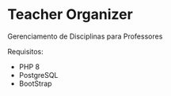 # Teacher Organizer

Gerenciamento de Disciplinas para Professores

Requisitos:

* PHP 8
* PostgreSQL
* BootStrap

